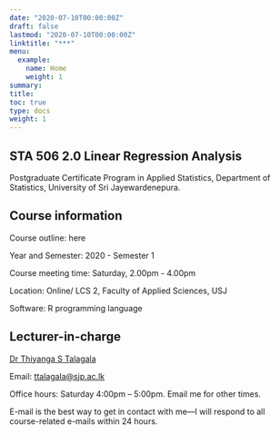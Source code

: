 ```yaml
---
date: "2020-07-10T00:00:00Z"
draft: false
lastmod: "2020-07-10T00:00:00Z"
linktitle: "***"
menu:
  example:
    name: Home
    weight: 1
summary: 
title: 
toc: true
type: docs
weight: 1
---
```


## STA 506 2.0 Linear Regression Analysis

Postgraduate Certificate Program in Applied Statistics, Department of Statistics, University of Sri Jayewardenepura.

## Course information

Course outline: here

Year and Semester: 2020 - Semester 1

Course meeting time: Saturday, 2.00pm - 4.00pm

Location: Online/ LCS 2, Faculty of Applied Sciences, USJ

Software: R programming language


## Lecturer-in-charge

[Dr Thiyanga S Talagala](https://thiyanga.netlify.app/)

Email: ttalagala@sjp.ac.lk

Office hours: Saturday 4:00pm – 5:00pm. Email me for other times.

E-mail is the best way to get in contact with me—I will respond to all course-related e-mails within 24 hours.


